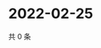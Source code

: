 # 2022-02-25

共 0 条

<!-- BEGIN WEIBO -->
<!-- 最后更新时间 Fri Feb 25 2022 06:14:45 GMT+0800 (China Standard Time) -->

<!-- END WEIBO -->
